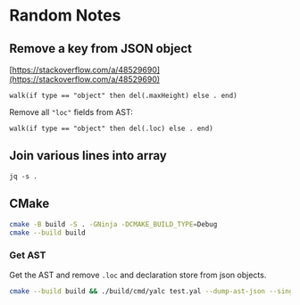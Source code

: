 # Random Notes

## Remove a key from JSON object

[https://stackoverflow.com/a/48529690](https://stackoverflow.com/a/48529690)

```jq
walk(if type == "object" then del(.maxHeight) else . end)
```

Remove all `"loc"` fields from AST:

```jq
walk(if type == "object" then del(.loc) else . end)
```

## Join various lines into array

```jq
jq -s .
```

## CMake

```bash
cmake -B build -S . -GNinja -DCMAKE_BUILD_TYPE=Debug
cmake --build build
```

### Get AST

Get the AST and remove `.loc` and declaration store from json objects.

```bash
cmake --build build && ./build/cmd/yalc test.yal --dump-ast-json --single-file | jq 'walk(if type == "object" then del(.loc, .ds) else . end)' | wl-copy
```
